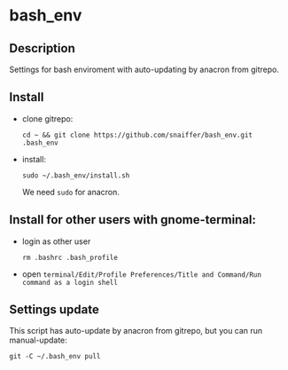# bash_env

## Description
Settings for bash enviroment with auto-updating by anacron from gitrepo.

## Install
* clone gitrepo:
  ```
  cd ~ && git clone https://github.com/snaiffer/bash_env.git .bash_env
  ```
* install:
  ```
  sudo ~/.bash_env/install.sh
  ```
  We need `sudo` for anacron.

## Install for other users with gnome-terminal:
* login as other user
  ```
  rm .bashrc .bash_profile
  ```
*  open `terminal/Edit/Profile Preferences/Title and Command/Run command as a login shell`

## Settings update
This script has auto-update by anacron from gitrepo, but you can run manual-update:
```
git -C ~/.bash_env pull
```
